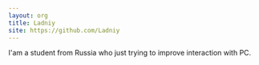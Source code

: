 ```yaml
---
layout: org
title: Ladniy
site: https://github.com/Ladniy
---
```

I'am a student from Russia who just trying to improve interaction with PC.